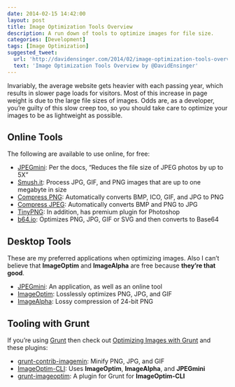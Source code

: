 ```yaml
---
date: 2014-02-15 14:42:00
layout: post
title: Image Optimization Tools Overview
description: A run down of tools to optimize images for file size.
categories: [Development]
tags: [Image Optimization]
suggested_tweet:
  url: 'http://davidensinger.com/2014/02/image-optimization-tools-overview/'
  text: 'Image Optimization Tools Overview by @DavidEnsinger'
---
```


Invariably, the average website gets heavier with each passing year, which results in slower page loads for visitors. Most of this increase in page weight is due to the large file sizes of images. Odds are, as a developer, you’re guilty of this slow creep too, so you should take care to optimize your images to be as lightweight as possible.

## Online Tools
The following are available to use online, for free:

- [JPEGmini](http://www.jpegmini.com/main/shrink_photo): Per the docs, “Reduces the file size of JPEG photos by up to 5X”
- [Smush.it](http://www.smushit.com/ysmush.it/): Process JPG, GIF, and PNG images that are up to one megabyte in size
- [Compress PNG](http://compresspng.com/): Automatically converts BMP, ICO, GIF, and JPG to PNG
- [Compress JPEG](http://compressjpeg.com/): Automatically converts BMP and PNG to JPG
- [TinyPNG](https://tinypng.com/): In addition, has premium plugin for Photoshop
- [b64.io](http://b64.io/): Optimizes PNG, JPG, GIF or SVG and then converts to Base64

## Desktop Tools
These are my preferred applications when optimizing images. Also I can’t believe that __ImageOptim__ and __ImageAlpha__ are free because __they’re that good__.

- [JPEGmini](http://www.jpegmini.com/): An application, as well as an online tool
- [ImageOptim](http://imageoptim.com/): Losslessly optimizes PNG, JPG, and GIF
- [ImageAlpha](http://pngmini.com/): Lossy compression of 24-bit PNG

## Tooling with Grunt
If you’re using [Grunt](http://gruntjs.com/) then check out [Optimizing Images with Grunt](http://blog.grayghostvisuals.com/grunt/image-optimization/) and these plugins:

- [grunt-contrib-imagemin](https://github.com/gruntjs/grunt-contrib-imagemin): Minify PNG, JPG, and GIF
- [ImageOptim-CLI](http://jamiemason.github.io/ImageOptim-CLI/): Uses __ImageOptim__, __ImageAlpha__, and __JPEGmini__
- [grunt-imageoptim](https://github.com/JamieMason/grunt-imageoptim): A plugin for Grunt for __ImageOptim-CLI__
